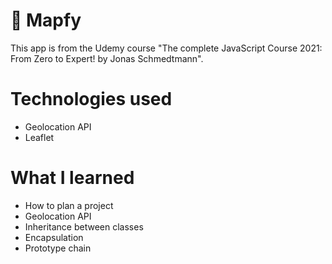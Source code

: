 # 📍 Mapfy

This app is from the Udemy course "The complete JavaScript Course 2021: From Zero to Expert! by Jonas Schmedtmann".


# Technologies used

<ul>
<li>Geolocation API</li>
<li>Leaflet</li>
</ul>


# What I learned

<ul>
<li>How to plan a project</li>
<li>Geolocation API</li>
<li>Inheritance between classes</li>
<li>Encapsulation</li>
<li>Prototype chain</li>
</ul>
